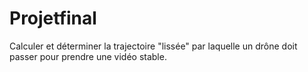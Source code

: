 # Projetfinal
Calculer et déterminer la trajectoire "lissée" par laquelle un drône doit passer pour prendre une vidéo stable.

